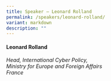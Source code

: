 ```yaml
---
title: Speaker – Leonard Rolland
permalink: /speakers/leonard-rolland/
variant: markdown
description: ""
---
```

#### **Leonard Rolland**

*Head, International Cyber Policy, <br>Ministry for Europe and Foreign Affairs<br>France*